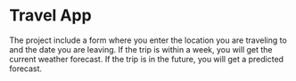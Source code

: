 # Travel App
The project include a form where you enter the location you are traveling to and the date you are leaving. If the trip is within a week, you will get the current weather forecast. If the trip is in the future, you will get a predicted forecast.
